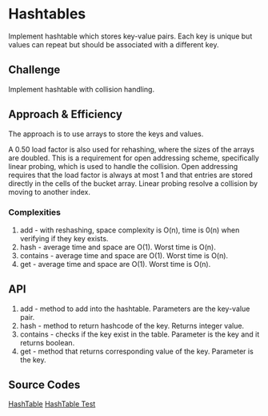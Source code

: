 # Hashtables
Implement hashtable which stores key-value pairs. Each key is unique but values can repeat but should be associated with a different key.

## Challenge
Implement hashtable with collision handling.

## Approach & Efficiency
The approach is to use arrays to store the keys and values. 

A 0.50 load factor is also used for rehashing, where the sizes of the arrays are doubled. This is a requirement for open addressing scheme, specifically  linear probing, which is used to handle the collision. Open addressing requires that the load factor is
always at most 1 and that entries are stored directly in the cells of the bucket array. Linear probing resolve a collision by moving to another index. 

### Complexities
1. add - with reshashing, space complexity is O(n), time is 0(n) when verifying if they key exists.
2. hash - average time and space are O(1). Worst time is O(n).
3. contains - average time and space are O(1). Worst time is O(n).
4. get - average time and space are O(1). Worst time is O(n).
                                                                                                                                                                                                                                             

## API
1. add - method to add into the hashtable. Parameters are the key-value pair. 
2. hash - method to return hashcode of the key. Returns integer value.
3. contains - checks if the key exist in the table. Parameter is the key and it returns boolean.
4. get - method that returns corresponding value of the key. Parameter is the key.

## Source Codes
[HashTable](./src/main/java/hashtable/HashTable.java)
[HashTable Test](./src/test/java/hashtable/HashTableTest.java)
        